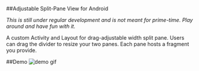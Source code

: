 ##Adjustable Split-Pane View for Android


_This is still under regular development and is not meant for prime-time. Play around and have fun with it._

A custom Activity and Layout for drag-adjustable width split pane. Users can drag the divider to resize your two panes. Each pane hosts a fragment you provide.

##Demo
![demo gif](doc/demo.gif)
